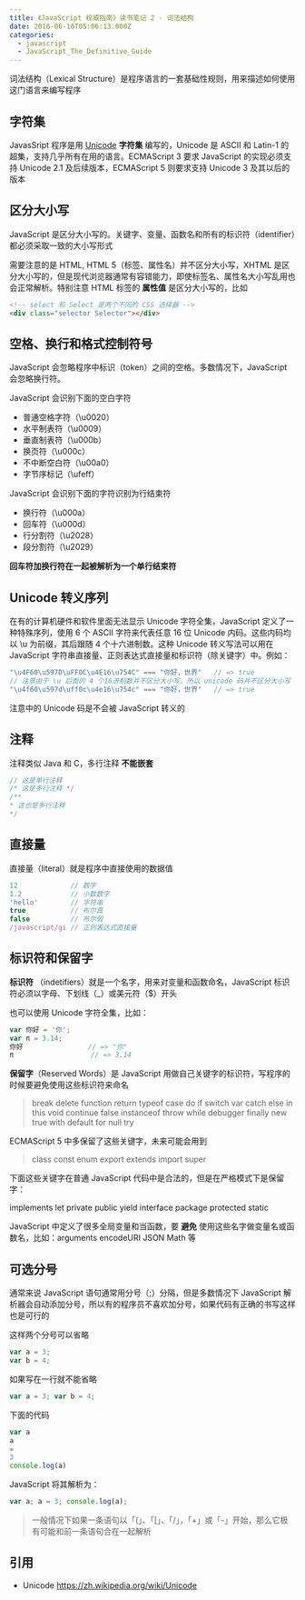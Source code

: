 ```yaml
---
title: 《JavaScript 权威指南》读书笔记 2 - 词法结构
date: 2016-06-16T05:06:13.000Z
categories:
  - javascript
  - JavaScript_The_Definitive_Guide
---
```


词法结构（Lexical Structure）是程序语言的一套基础性规则，用来描述如何使用这门语言来编写程序

<!--more-->

## 字符集

JavasSript 程序是用 [Unicode](https://zh.wikipedia.org/wiki/Unicode)  **字符集** 编写的，Unicode 是 ASCII 和 Latin-1 的超集，支持几乎所有在用的语言。ECMAScript 3 要求 JavaScript 的实现必须支持 Unicode 2.1 及后续版本，ECMAScript 5 则要求支持 Unicode 3 及其以后的版本

## 区分大小写

JavaScript 是区分大小写的。关键字、变量、函数名和所有的标识符（identifier）都必须采取一致的大小写形式

需要注意的是 HTML, HTML 5（标签、属性名）并不区分大小写，XHTML 是区分大小写的，但是现代浏览器通常有容错能力，即使标签名、属性名大小写乱用也会正常解析。特别注意 HTML 标签的  **属性值** 是区分大小写的，比如

```html
<!-- select 和 Select 是两个不同的 CSS 选择器 -->
<div class="selector Selector"></div>
```

## 空格、换行和格式控制符号

JavaScript 会忽略程序中标识（token）之间的空格。多数情况下，JavaScript 会忽略换行符。

JavaScript 会识别下面的空白字符

* 普通空格字符（\u0020）
* 水平制表符（\u0009）
* 垂直制表符（\u000b）
* 换页符（\u000c）
* 不中断空白符（\u00a0）
* 字节序标记（\ufeff）

JavaScript 会识别下面的字符识别为行结束符

* 换行符（\u000a）
* 回车符（\u000d）
* 行分割符（\u2028）
* 段分割符（\u2029）

 **回车符加换行符在一起被解析为一个单行结束符**

## Unicode 转义序列

在有的计算机硬件和软件里面无法显示 Unicode 字符全集，JavaScript 定义了一种特殊序列，使用 6 个 ASCII 字符来代表任意 16 位 Unicode 内码。这些内码均以 \u 为前缀，其后跟随 4 个十六进制数。这种 Unicode 转义写法可以用在 JavaScript 字符串直接量、正则表达式直接量和标识符（除关键字）中。例如：

```javascript
"\u4F60\u597D\uFF0C\u4E16\u754C" === "你好，世界"   // => true
// 注意由于 \u 后面的 4 个16进制数并不区分大小写，所以 unicode 码并不区分大小写
"\u4f60\u597d\uff0c\u4e16\u754c" === "你好，世界"   // => true
```


注意中的 Unicode 码是不会被 JavaScript 转义的

## 注释

注释类似 Java 和 C，多行注释  **不能嵌套**

 ```javascript
// 这是单行注释
/* 这是多行注释 */
/**
 * 这也是多行注释
 */
```
 
## 直接量

直接量（literal）就是程序中直接使用的数据值


 ```javascript
12             // 数字
1.2            // 小数数字
'hello'        // 字符串
true           // 布尔真
false          // 布尔假
/javascript/gi // 正则表达式直接量
```
 
## 标识符和保留字

 **标识符** （indetifiers）就是一个名字，用来对变量和函数命名，JavaScript 标识符必须以字母、下划线（_）或美元符（$）开头

也可以使用 Unicode 字符全集，比如：

```javascript
var 你好 = '你';
var π = 3.14;
你好                // => "你"
π                   // => 3.14
```

 **保留字**（Reserved Words）是 JavaScript 用做自己关键字的标识符，写程序的时候要避免使用这些标识符来命名

> break delete function return typeof case do if switch var catch else in this void continue false instanceof throw while debugger finally new true with default for null try

ECMAScript 5 中多保留了这些关键字，未来可能会用到

> class const enum export extends import super

下面这些关键字在普通 JavaScript 代码中是合法的，但是在严格模式下是保留字：

implements let private public yield interface package protected static

JavaScript 中定义了很多全局变量和当函数，要  **避免** 使用这些名字做变量名或函数名，比如：arguments encodeURI JSON Math 等

## 可选分号

通常来说 JavaScript 语句通常用分号（;）分隔，但是多数情况下 JavaScript 解析器会自动添加分号，所以有的程序员不喜欢加分号，如果代码有正确的书写这样也是可行的

这样两个分号可以省略

```javascript
var a = 3;
var b = 4;
```

如果写在一行就不能省略

```javascript
var a = 3; var b = 4;
```

下面的代码

```javascript
var a
a
=
3
console.log(a)
```

JavaScript 将其解析为：

```javascript
var a; a = 3; console.log(a);
```

> 一般情况下如果一条语句以「(」、「[」、「/」，「+」或「-」开始，那么它极有可能和前一条语句合在一起解析

## 引用

* Unicode https://zh.wikipedia.org/wiki/Unicode
